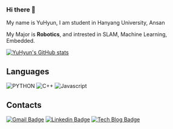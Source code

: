 ### Hi there 👋

My name is YuHyun, I am student in Hanyang University, Ansan

My Major is **Robotics**, and intrested in SLAM, Machine Learning, Embedded.

[![YuHyun's GitHub stats](https://github-readme-stats.vercel.app/api?username=HyunCello&theme=buefy)](https://github.com/anuraghazra/github-readme-stats)


## Languages

![PYTHON](https://img.shields.io/badge/PYTHON-★%20★%20☆%20☆%20☆-3776AB?style=flat-square&logo=Python&logoColor=white)
![C++](https://img.shields.io/badge/C++-★%20★%20☆%20☆%20☆-00599C?style=flat-square&logo=c%2B%2B&logoColor=white)
![Javascript](https://img.shields.io/badge/JavaScript-★%20★%20☆%20☆%20☆-F7DF1E?style=flat-square&logo=JavaScript&logoColor=white)

## Contacts

[![Gmail Badge](https://img.shields.io/badge/Gmail-d14836?style=flat-square&logo=Gmail&logoColor=white&link=mailto:jeremykim95@gmail.com)](mailto:jeremykim95@gmail.com)
[![Linkedin Badge](https://img.shields.io/badge/-LinkedIn-blue?style=flat-square&logo=Linkedin&logoColor=white&link=https://www.linkedin.com/in/jeremy-kim-2b58551a6)](https://www.linkedin.com/in/jeremy-kim-2b58551a6)
[![Tech Blog Badge](http://img.shields.io/badge/-Tech%20blog-black?style=flat-square&logo=github&link=https://www.hyuncello.com/)](https://www.hyuncello.com/)

<!--
**HyunCello/HyunCello** is a ✨ _special_ ✨ repository because its `README.md` (this file) appears on your GitHub profile.

Here are some ideas to get you started:

- 🔭 I’m currently working on ...
- 🌱 I’m currently learning ...
- 👯 I’m looking to collaborate on ...
- 🤔 I’m looking for help with ...
- 💬 Ask me about ...
- 📫 How to reach me: ...
- 😄 Pronouns: ...
- ⚡ Fun fact: ...
-->
